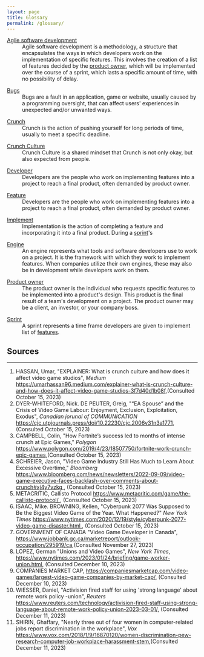 ```yaml
---
layout: page
title: Glossary
permalink: /glossary/
---
```


<dl>
 <dt id="Agile"><a href="/ENG-ZP3/static_files/presentations/consequences.html#Agile">Agile software development</a></dt>
 <dd>Agile software development is a methodology, a structure that encapsulates the ways in which developers work on the implementation of specific features. 
This involves the creation of a list of features decided by the <a href="#PO">product owner</a>, which will be implemented over the course of a sprint, which lasts a specific amount of time, with no possibility of delay.</dd>
</dl>

<dl>
 <dt id="Bugs"><a href="/ENG-ZP3/static_files/presentations/consequences.html#Bugs">Bugs</a></dt>
 <dd>Bugs are a fault in an application, game or website, usually caused by a programming oversight, that can affect users' experiences in unexpected and/or unwanted ways.</dd>
</dl>

<dl>
 <dt id="Crunch"><a href="/ENG-ZP3/static_files/presentations/intro.html#Crunch">Crunch</a></dt>
 <dd>Crunch is the action of pushing yourself for long periods of time, usually to meet a specific deadline.</dd>
</dl>

<dl>
 <dt id="CrunchCulture"><a href="/ENG-ZP3/static_files/presentations/intro.html#CrunchCulture">Crunch Culture</a></dt>
 <dd>Crunch Culture is a shared mindset that Crunch is not only okay, but also expected from people.</dd>
</dl>

<dl>
 <dt id="Developer"><a href="/ENG-ZP3/static_files/presentations/intro.html#Developer">Developer</a></dt>
 <dd>Developers are the people who work on implementing features into a project to reach a final product, often demanded by product owner.</dd>
</dl>

<dl>
 <dt id="Feature"><a href="/ENG-ZP3/static_files/presentations/intro.html#Developer">Feature</a></dt>
 <dd>Developers are the people who work on implementing features into a project to reach a final product, often demanded by product owner.</dd>
</dl>

<dl>
 <dt id="Implement"><a href="/ENG-ZP3/static_files/presentations/consequences.html#Implement">Implement</a></dt>
 <dd>Implementation is the action of completing a feature and incorporating it into a final product. During a <a href="#Sprint">sprint</a>'s </dd>
</dl>

<dl>
 <dt id="Engine"><a href="/ENG-ZP3/static_files/presentations/consequences.html#Engine">Engine</a></dt>
 <dd>An engine represents what tools and software developers use to work on a project. It is the framework with which they work to implement features. 
 When companies utilize their own engines, these may also be in development while developers work on them.</dd>
</dl>


<dl>
 <dt id="PO"><a href="/ENG-ZP3/static_files/presentations/consequences.html#PO">Product owner</a></dt>
 <dd>The product owner is the individual who requests specific features to be implemented into a product's design. This product is the final result of a team's development on a project. 
 The product owner may be a client, an investor, or your company boss.</dd>
</dl>

<dl>
 <dt id="Sprint"><a href="/ENG-ZP3/static_files/presentations/consequences.html#Sprint">Sprint</a></dt>
 <dd>A sprint represents a time frame developers are given to implement list of <a href="#Feature">features</a>.</dd>
</dl>


<h2>Sources</h2>
<hr>
<ol type="1">
    <li>HASSAN, Umar, "EXPLAINER: What is crunch culture and how does it affect video game studios", <i>Medium</i> <a href="https://umarhassan96.medium.com/explainer-what-is-crunch-culture-and-how-does-it-affect-video-game-studios-3f7d40d1b08f">https://umarhassan96.medium.com/explainer-what-is-crunch-culture-and-how-does-it-affect-video-game-studios-3f7d40d1b08f</a>,(Consulted October 15, 2023)</li>
    <li>DYER-WHITEFORD, Nick. DE PEUTER, Greig, "“EA Spouse” and the Crisis of Video Game Labour: Enjoyment, Exclusion, Exploitation, Exodus", <i>Canadian jorunal of COMMUNICATION</i> 
        <a href="https://cjc.utpjournals.press/doi/10.22230/cjc.2006v31n3a17711">
            https://cjc.utpjournals.press/doi/10.22230/cjc.2006v31n3a1771</a>,(Consulted October 15, 2023)
    </li>
    <li>CAMPBELL, Colin, "How Fortnite’s success led to months of intense crunch at Epic Games," <i>Polygon</i> 
        <a href="https://www.polygon.com/2019/4/23/18507750/fortnite-work-crunch-epic-games">
            https://www.polygon.com/2019/4/23/18507750/fortnite-work-crunch-epic-games</a>,(Consulted October 15, 2023)
    </li>
    <li>SCHREIER, Jason, "Video Game Industry Still Has Much to Learn About Excessive Overtime," <i>Bloomberg</i> 
        <a href="https://www.bloomberg.com/news/newsletters/2022-09-09/video-game-executive-faces-backlash-over-comments-about-crunch#xj4y7vzkg">
            https://www.bloomberg.com/news/newsletters/2022-09-09/video-game-executive-faces-backlash-over-comments-about-crunch#xj4y7vzkg
        </a>, (Consulted October 15, 2023)
    </li>
    <li>
        METACRITIC, Callisto Protocol 
        <a href="https://www.metacritic.com/game/the-callisto-protocol/">
            https://www.metacritic.com/game/the-callisto-protocol/
        </a>, (Consulted October 15, 2023)
    </li>
    <li>
        ISAAC, Mike. BROWNING, Kellen, "Cyberpunk 2077 Was Supposed to Be the Biggest Video Game of the Year. What Happened?"
        <i>New York Times</i>
        <a href="https://www.nytimes.com/2020/12/19/style/cyberpunk-2077-video-game-disaster.html">
            https://www.nytimes.com/2020/12/19/style/cyberpunk-2077-video-game-disaster.html
        </a>, (Consulted October 15, 2023)
    </li>

<li>GOVERNMENT OF CANADA "Video Game Developer in Canada",
        <a href="https://www.jobbank.gc.ca/marketreport/outlook-occupation/295919/ca">
            https://www.jobbank.gc.ca/marketreport/outlook-occupation/295919/ca</a>,(Consulted November 27, 2023)
    </li>
    <li>
        LOPEZ, German "Unions and Video Games", <i>New York Times</i>,
        <a href="https://www.nytimes.com/2023/01/24/briefing/game-worker-union.html">
            https://www.nytimes.com/2023/01/24/briefing/game-worker-union.html</a>, (Consulted December 10, 2023)
    </li>
    <li>
        COMPANIES MARKET CAP,
        <a href="https://companiesmarketcap.com/video-games/largest-video-game-companies-by-market-cap/">
            https://companiesmarketcap.com/video-games/largest-video-game-companies-by-market-cap/</a>, (Consulted December 10, 2023)
    </li>
    <li>
        WIESSER, Daniel, "Activision fired staff for using 'strong language' about remote work policy -union", <i>Reuters</i>
        <a href="https://www.reuters.com/technology/activision-fired-staff-using-strong-language-about-remote-work-policy-union-2023-03-01/">
            https://www.reuters.com/technology/activision-fired-staff-using-strong-language-about-remote-work-policy-union-2023-03-01/</a>, (Consulted December 11, 2023)
    </li>

<li>SHIRIN, Ghaffary, "Nearly three out of four women in computer-related jobs report discrimination in the workplace", <i>Vox</i>
        <a href="https://www.vox.com/2018/1/9/16870120/women-discrimination-pew-research-computer-job-workplace-harassment-stem">
            https://www.vox.com/2018/1/9/16870120/women-discrimination-pew-research-computer-job-workplace-harassment-stem</a>,(Consulted December 11, 2023)
    </li>
 </ol>
